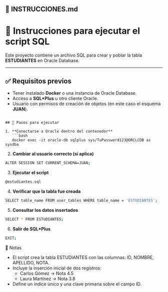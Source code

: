 ## 📄 INSTRUCCIONES.md

# 📘 Instrucciones para ejecutar el script SQL

Este proyecto contiene un archivo SQL para crear y poblar la tabla **ESTUDIANTES** en Oracle Database.

---

## ✅ Requisitos previos
- Tener instalado **Docker** o una instancia de Oracle Database.
- Acceso a **SQL*Plus** u otro cliente Oracle.
- Usuario con permisos de creación de objetos (en este caso el esquema **JUAN**).

`````

## 🚀 Pasos para ejecutar

1. **Conectarse a Oracle dentro del contenedor**
   ```bash
   docker exec -it oracle-db sqlplus sys/TuPassword123@ORCLCDB as sysdba
`````
2. **Cambiar al usuario correcto (si aplica)**
  ```bash
ALTER SESSION SET CURRENT_SCHEMA=JUAN;
`````
3. **Ejecutar el script**
```bash
@estudiantes.sql
`````
4. **Verificar que la tabla fue creada**
```bash
SELECT table_name FROM user_tables WHERE table_name = 'ESTUDIANTES';
`````
5. **Consultar los datos insertados**
```bash
SELECT * FROM ESTUDIANTES;
`````
6. **Salir de SQL*Plus**
```bash
EXIT;
`````
📌 Notas

- El script crea la tabla ESTUDIANTES con las columnas: ID, NOMBRE, APELLIDO, NOTA.
- Incluye la inserción inicial de dos registros:
  - Carlos Gómez → Nota 4.5
  - Laura Martínez → Nota 3.8  
- Define un índice único y una clave primaria sobre el campo ID.
